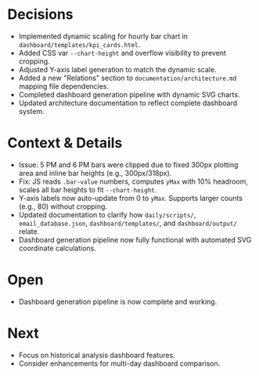 # Decisions
- Implemented dynamic scaling for hourly bar chart in `dashboard/templates/kpi_cards.html`.
- Added CSS var `--chart-height` and overflow visibility to prevent cropping.
- Adjusted Y-axis label generation to match the dynamic scale.
- Added a new "Relations" section to `documentation/architecture.md` mapping file dependencies.
- Completed dashboard generation pipeline with dynamic SVG charts.
- Updated architecture documentation to reflect complete dashboard system.

# Context & Details
- Issue: 5 PM and 6 PM bars were clipped due to fixed 300px plotting area and inline bar heights (e.g., 300px/318px).
- Fix: JS reads `.bar-value` numbers, computes `yMax` with 10% headroom, scales all bar heights to fit `--chart-height`.
- Y-axis labels now auto-update from 0 to `yMax`. Supports larger counts (e.g., 80) without cropping.
- Updated documentation to clarify how `daily/scripts/`, `email_database.json`, `dashboard/templates/`, and `dashboard/output/` relate.
- Dashboard generation pipeline now fully functional with automated SVG coordinate calculations.

# Open
- Dashboard generation pipeline is now complete and working.

# Next
- Focus on historical analysis dashboard features.
- Consider enhancements for multi-day dashboard comparison.
